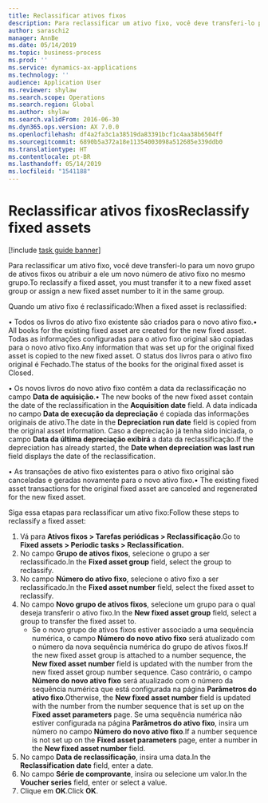 ```yaml
---
title: Reclassificar ativos fixos
description: Para reclassificar um ativo fixo, você deve transferi-lo para um novo grupo de ativos fixos ou atribuir a ele um novo número de ativo fixo no mesmo grupo.
author: saraschi2
manager: AnnBe
ms.date: 05/14/2019
ms.topic: business-process
ms.prod: ''
ms.service: dynamics-ax-applications
ms.technology: ''
audience: Application User
ms.reviewer: shylaw
ms.search.scope: Operations
ms.search.region: Global
ms.author: shylaw
ms.search.validFrom: 2016-06-30
ms.dyn365.ops.version: AX 7.0.0
ms.openlocfilehash: df4a2fa3c1a38519da83391bcf1c4aa38b6504ff
ms.sourcegitcommit: 6890b5a372a18e11354003098a512685e339ddb0
ms.translationtype: HT
ms.contentlocale: pt-BR
ms.lasthandoff: 05/14/2019
ms.locfileid: "1541188"
---
```

# <a name="reclassify-fixed-assets"></a><span data-ttu-id="be348-103">Reclassificar ativos fixos</span><span class="sxs-lookup"><span data-stu-id="be348-103">Reclassify fixed assets</span></span>

[!include [task guide banner](../../includes/task-guide-banner.md)]

<span data-ttu-id="be348-104">Para reclassificar um ativo fixo, você deve transferi-lo para um novo grupo de ativos fixos ou atribuir a ele um novo número de ativo fixo no mesmo grupo.</span><span class="sxs-lookup"><span data-stu-id="be348-104">To reclassify a fixed asset, you must transfer it to a new fixed asset group or assign a new fixed asset number to it in the same group.</span></span> 

<span data-ttu-id="be348-105">Quando um ativo fixo é reclassificado:</span><span class="sxs-lookup"><span data-stu-id="be348-105">When a fixed asset is reclassified:</span></span>

<span data-ttu-id="be348-106">• Todos os livros do ativo fixo existente são criados para o novo ativo fixo.</span><span class="sxs-lookup"><span data-stu-id="be348-106">• All books for the existing fixed asset are created for the new fixed asset.</span></span> <span data-ttu-id="be348-107">Todas as informações configuradas para o ativo fixo original são copiadas para o novo ativo fixo.</span><span class="sxs-lookup"><span data-stu-id="be348-107">Any information that was set up for the original fixed asset is copied to the new fixed asset.</span></span> <span data-ttu-id="be348-108">O status dos livros para o ativo fixo original é Fechado.</span><span class="sxs-lookup"><span data-stu-id="be348-108">The status of the books for the original fixed asset is Closed.</span></span> 

<span data-ttu-id="be348-109">• Os novos livros do novo ativo fixo contêm a data da reclassificação no campo **Data de aquisição**.</span><span class="sxs-lookup"><span data-stu-id="be348-109">• The new books of the new fixed asset contain the date of the reclassification in the **Acquisition date** field.</span></span> <span data-ttu-id="be348-110">A data indicada no campo **Data de execução da depreciação** é copiada das informações originais de ativo.</span><span class="sxs-lookup"><span data-stu-id="be348-110">The date in the **Depreciation run date** field is copied from the original asset information.</span></span> <span data-ttu-id="be348-111">Caso a depreciação já tenha sido iniciada, o campo **Data da última depreciação exibirá** a data da reclassificação.</span><span class="sxs-lookup"><span data-stu-id="be348-111">If the depreciation has already started, the **Date when depreciation was last run** field displays the date of the reclassification.</span></span> 

<span data-ttu-id="be348-112">• As transações de ativo fixo existentes para o ativo fixo original são canceladas e geradas novamente para o novo ativo fixo.</span><span class="sxs-lookup"><span data-stu-id="be348-112">• The existing fixed asset transactions for the original fixed asset are canceled and regenerated for the new fixed asset.</span></span>

<span data-ttu-id="be348-113">Siga essa etapas para reclassificar um ativo fixo:</span><span class="sxs-lookup"><span data-stu-id="be348-113">Follow these steps to reclassify a fixed asset:</span></span>

1. <span data-ttu-id="be348-114">Vá para **Ativos fixos > Tarefas periódicas > Reclassificação**.</span><span class="sxs-lookup"><span data-stu-id="be348-114">Go to **Fixed assets > Periodic tasks > Reclassification.**</span></span>
2. <span data-ttu-id="be348-115">No campo **Grupo de ativos fixos**, selecione o grupo a ser reclassificado.</span><span class="sxs-lookup"><span data-stu-id="be348-115">In the **Fixed asset group** field, select the group to reclassify.</span></span>
3. <span data-ttu-id="be348-116">No campo **Número do ativo fixo**, selecione o ativo fixo a ser reclassificado.</span><span class="sxs-lookup"><span data-stu-id="be348-116">In the **Fixed asset number** field, select the fixed asset to reclassify.</span></span>
4. <span data-ttu-id="be348-117">No campo **Novo grupo de ativos fixos**, selecione um grupo para o qual deseja transferir o ativo fixo.</span><span class="sxs-lookup"><span data-stu-id="be348-117">In the **New fixed asset group** field, select a group to transfer the fixed asset to.</span></span>
    * <span data-ttu-id="be348-118">Se o novo grupo de ativos fixos estiver associado a uma sequência numérica, o campo **Número do novo ativo fixo** será atualizado com o número da nova sequência numérica do grupo de ativos fixos.</span><span class="sxs-lookup"><span data-stu-id="be348-118">If the new fixed asset group is attached to a number sequence, the **New fixed asset number** field is updated with the number from the new fixed asset group number sequence.</span></span> <span data-ttu-id="be348-119">Caso contrário, o campo **Número do novo ativo fixo** será atualizado com o número da sequência numérica que está configurada na página **Parâmetros do ativo fixo**.</span><span class="sxs-lookup"><span data-stu-id="be348-119">Otherwise, the **New fixed asset number** field is updated with the number from the number sequence that is set up on the **Fixed asset parameters** page.</span></span> <span data-ttu-id="be348-120">Se uma sequência numérica não estiver configurada na página **Parâmetros do ativo fixo**, insira um número no campo **Número do novo ativo fixo**.</span><span class="sxs-lookup"><span data-stu-id="be348-120">If a number sequence is not set up on the **Fixed asset parameters** page, enter a number in the **New fixed asset number** field.</span></span>  
5. <span data-ttu-id="be348-121">No campo **Data de reclassificação**, insira uma data.</span><span class="sxs-lookup"><span data-stu-id="be348-121">In the **Reclassification date** field, enter a date.</span></span>
6. <span data-ttu-id="be348-122">No campo **Série de comprovante**, insira ou selecione um valor.</span><span class="sxs-lookup"><span data-stu-id="be348-122">In the **Voucher series** field, enter or select a value.</span></span>
7. <span data-ttu-id="be348-123">Clique em **OK**.</span><span class="sxs-lookup"><span data-stu-id="be348-123">Click **OK**.</span></span>
